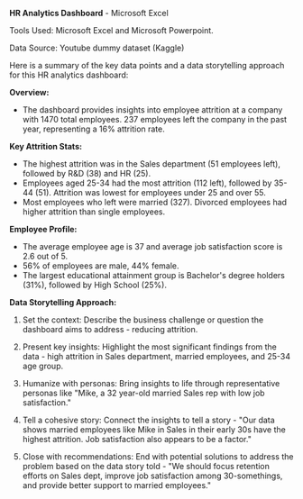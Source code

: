 **HR Analytics Dashboard** - Microsoft Excel

Tools Used: Microsoft Excel and Microsoft Powerpoint.

Data Source: Youtube dummy dataset (Kaggle)

Here is a summary of the key data points and a data storytelling approach for this HR analytics dashboard:

**Overview:**

- The dashboard provides insights into employee attrition at a company with 1470 total employees. 237 employees left the company in the past year, representing a 16% attrition rate.

**Key Attrition Stats:**

- The highest attrition was in the Sales department (51 employees left), followed by R&D (38) and HR (25).
- Employees aged 25-34 had the most attrition (112 left), followed by 35-44 (51). Attrition was lowest for employees under 25 and over 55.  
- Most employees who left were married (327). Divorced employees had higher attrition than single employees.

**Employee Profile:**

- The average employee age is 37 and average job satisfaction score is 2.6 out of 5.  
- 56% of employees are male, 44% female.  
- The largest educational attainment group is Bachelor's degree holders (31%), followed by High School (25%).

**Data Storytelling Approach:**

1. Set the context: Describe the business challenge or question the dashboard aims to address - reducing attrition.

2. Present key insights: Highlight the most significant findings from the data - high attrition in Sales department, married employees, and 25-34 age group. 

3. Humanize with personas: Bring insights to life through representative personas like "Mike, a 32 year-old married Sales rep with low job satisfaction."

4. Tell a cohesive story: Connect the insights to tell a story - "Our data shows married employees like Mike in Sales in their early 30s have the highest attrition. Job satisfaction also appears to be a factor." 

5. Close with recommendations: End with potential solutions to address the problem based on the data story told - "We should focus retention efforts on Sales dept, improve job satisfaction among 30-somethings, and provide better support to married employees."

